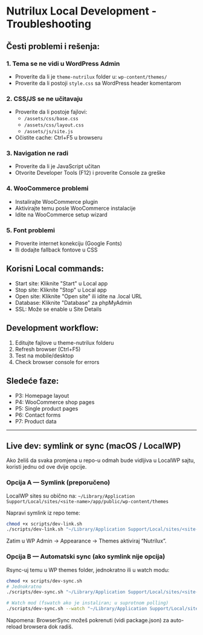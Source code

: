 # Nutrilux Local Development - Troubleshooting

## Česti problemi i rešenja:

### 1. Tema se ne vidi u WordPress Admin
- Proverite da li je `theme-nutrilux` folder u: `wp-content/themes/`
- Proverite da li postoji `style.css` sa WordPress header komentarom

### 2. CSS/JS se ne učitavaju
- Proverite da li postoje fajlovi:
  - `/assets/css/base.css`
  - `/assets/css/layout.css`  
  - `/assets/js/site.js`
- Očistite cache: Ctrl+F5 u browseru

### 3. Navigation ne radi
- Proverite da li je JavaScript učitan
- Otvorite Developer Tools (F12) i proverite Console za greške

### 4. WooCommerce problemi
- Instalirajte WooCommerce plugin
- Aktivirajte temu posle WooCommerce instalacije
- Idite na WooCommerce setup wizard

### 5. Font problemi
- Proverite internet konekciju (Google Fonts)
- Ili dodajte fallback fontove u CSS

## Korisni Local commands:

- Start site: Kliknite "Start" u Local app
- Stop site: Kliknite "Stop" u Local app  
- Open site: Kliknite "Open site" ili idite na .local URL
- Database: Kliknite "Database" za phpMyAdmin
- SSL: Može se enable u Site Details

## Development workflow:

1. Editujte fajlove u theme-nutrilux folderu
2. Refresh browser (Ctrl+F5)
3. Test na mobile/desktop
4. Check browser console for errors

## Sledeće faze:

- P3: Homepage layout
- P4: WooCommerce shop pages  
- P5: Single product pages
- P6: Contact forms
- P7: Product data

---

## Live dev: symlink or sync (macOS / LocalWP)

Ako želiš da svaka promjena u repo-u odmah bude vidljiva u LocalWP sajtu, koristi jednu od ove dvije opcije.

### Opcija A — Symlink (preporučeno)
LocalWP sites su obično na:
`~/Library/Application Support/Local/sites/<site-name>/app/public/wp-content/themes`

Napravi symlink iz repo teme:
```bash
chmod +x scripts/dev-link.sh
./scripts/dev-link.sh "~/Library/Application Support/Local/sites/<site-name>/app/public/wp-content/themes"
```
Zatim u WP Admin → Appearance → Themes aktiviraj “Nutrilux”.

### Opcija B — Automatski sync (ako symlink nije opcija)
Rsync-uj temu u WP themes folder, jednokratno ili u watch modu:
```bash
chmod +x scripts/dev-sync.sh
# Jednokratno
./scripts/dev-sync.sh "~/Library/Application Support/Local/sites/<site-name>/app/public/wp-content/themes/theme-nutrilux"

# Watch mod (fswatch ako je instaliran; u suprotnom polling)
./scripts/dev-sync.sh --watch "~/Library/Application Support/Local/sites/<site-name>/app/public/wp-content/themes/theme-nutrilux"
```

Napomena: BrowserSync možeš pokrenuti (vidi package.json) za auto-reload browsera dok radiš.
